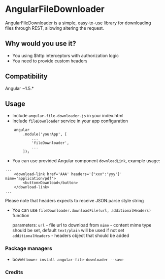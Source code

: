 # AngularFileDownloader #

AngularFileDownloader is a simple, easy-to-use library for downloading files through REST, allowing altering the request.

## Why would you use it? ##

* You using $http interceptors with authorization logic
* You need to provide custom headers

## Compatibility ##

Angular ~1.5.*

## Usage ##

* Include `angular-file-downloader.js` in your index.html
* Include `fileDownloader` service in your app configuration

```
    angular
        .module('yourApp', [
            ...
            'fileDownloader',
            ...
        ]);
```

* You can use provided Angular component `downloadLink`, example usage:

```
...
    <download-link href='AAA' headers='{"xxx":"yyy"}' mime='application/pdf'>
        <button>Download</button>
    </download-link>
...
```

Please note that headers expects to receive JSON.parse style string
 
* You can use `fileDownloader.downloadFile(url, additionalHeaders)` function
    
    parameters:
        `url` - file url to download from
        `mime` - content mime type should be set, default `text/plain` will be used if not set
        `additionalHeaders` - headers object that should be added

### Package managers ###

* bower
    `bower install angular-file-downloader --save`

### Credits ###

